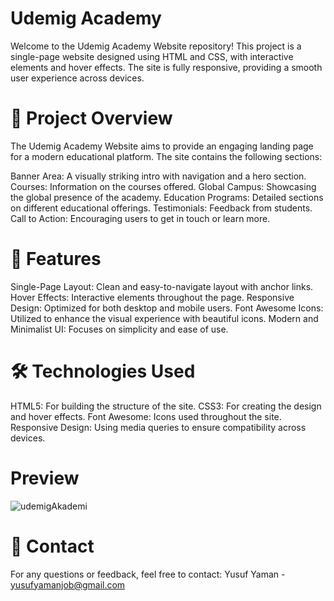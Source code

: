 # Udemig Academy

Welcome to the Udemig Academy Website repository! This project is a single-page website designed using HTML and CSS, with interactive elements and hover effects. The site is fully responsive, providing a smooth user experience across devices.



# 🎯 Project Overview

The Udemig Academy Website aims to provide an engaging landing page for a modern educational platform. The site contains the following sections:

Banner Area: A visually striking intro with navigation and a hero section.
Courses: Information on the courses offered.
Global Campus: Showcasing the global presence of the academy.
Education Programs: Detailed sections on different educational offerings.
Testimonials: Feedback from students.
Call to Action: Encouraging users to get in touch or learn more.


# 🚀 Features

Single-Page Layout: Clean and easy-to-navigate layout with anchor links.
Hover Effects: Interactive elements throughout the page.
Responsive Design: Optimized for both desktop and mobile users.
Font Awesome Icons: Utilized to enhance the visual experience with beautiful icons.
Modern and Minimalist UI: Focuses on simplicity and ease of use.

# 🛠️ Technologies Used

HTML5: For building the structure of the site.
CSS3: For creating the design and hover effects.
Font Awesome: Icons used throughout the site.
Responsive Design: Using media queries to ensure compatibility across devices.

# Preview

![udemigAkademi](https://github.com/user-attachments/assets/b5cca480-72e5-456b-be6f-f3ba05faf331)


# 📧 Contact

For any questions or feedback, feel free to contact:
Yusuf Yaman - yusufyamanjob@gmail.com



